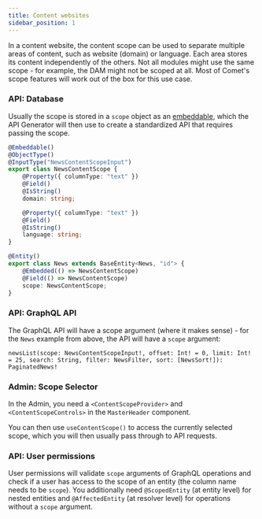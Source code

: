 ```yaml
---
title: Content websites
sidebar_position: 1
---
```


In a content website, the content scope can be used to separate multiple areas of content, such as website (domain) or language. Each area stores its content independently of the others. Not all modules might use the same scope - for example, the DAM might not be scoped at all. Most of Comet's scope features will work out of the box for this use case.


### API: Database

Usually the scope is stored in a `scope` object as an [embeddable](https://mikro-orm.io/docs/embeddables), which the API Generator will then use to create a standardized API that requires passing the scope.

```ts title="api/src/news/entities/news.entity.ts"
@Embeddable()
@ObjectType()
@InputType("NewsContentScopeInput")
export class NewsContentScope {
    @Property({ columnType: "text" })
    @Field()
    @IsString()
    domain: string;

    @Property({ columnType: "text" })
    @Field()
    @IsString()
    language: string;
}

@Entity()
export class News extends BaseEntity<News, "id"> {
    @Embedded(() => NewsContentScope)
    @Field(() => NewsContentScope)
    scope: NewsContentScope;
}
```

### API: GraphQL API

The GraphQL API will have a scope argument (where it makes sense) - for the `News` example from above, the API will have a `scope` argument:
```
newsList(scope: NewsContentScopeInput!, offset: Int! = 0, limit: Int! = 25, search: String, filter: NewsFilter, sort: [NewsSort!]): PaginatedNews!
```

### Admin: Scope Selector
In the Admin, you need a `<ContentScopeProvider>` and `<ContentScopeControls>` in the `MasterHeader` component.

You can then use `useContentScope()` to access the currently selected scope, which you will then usually pass through to API requests.

### API: User permissions

User permissions will validate `scope` arguments of GraphQL operations and check if a user has access to the scope of an entity (the column name needs to be `scope`). You additionally need `@ScopedEntity` (at entity level) for nested entities and `@AffectedEntity` (at resolver level) for operations without a `scope` argument.
